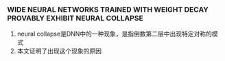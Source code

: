 ### WIDE NEURAL NETWORKS TRAINED WITH WEIGHT DECAY PROVABLY EXHIBIT NEURAL COLLAPSE
1. neural collapse是DNN中的一种现象，是指倒数第二层中出现特定对称的模式
2. 本文证明了出现这个现象的原因